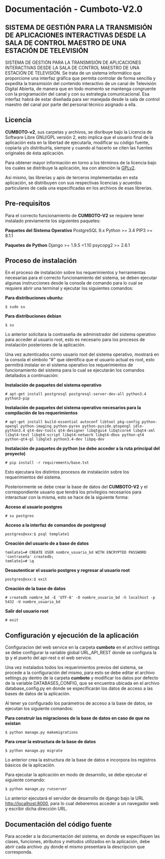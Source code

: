 Documentación - Cumboto-V2.0
===

## SISTEMA DE GESTIÓN PARA LA TRANSMISIÓN DE APLICACIONES INTERACTIVAS DESDE LA SALA DE CONTROL MAESTRO DE UNA ESTACIÓN DE TELEVISIÓN

SISTEMA DE GESTIÓN PARA LA TRANSMISIÓN DE APLICACIONES INTERACTIVAS DESDE LA SALA DE CONTROL MAESTRO DE UNA ESTACIÓN DE TELEVISIÓN. Se trata de un sistema informático que proporcione una interfaz gráfica que permita controlar de forma sencilla y expedita la transmisión del contenido interactivo de un canal de Televisión Digital Abierta, de manera que en todo momento se mantenga congruente con la programación del canal y con su estrategia comunicacional. Esa interfaz habrá de estar diseñada para ser manejada desde la sala de control maestro del canal por parte del personal técnico asignado a ella.

## Licencia

__CUMBOTO-v2__, sus carpetas y archivos, se disribuye bajo la Licencia de Software Libre GNU/GPL versión 2, esto implica que el usuario final de la aplicación esta en la libertad de ejecutarla, modificar su código fuente, copiarla y/o distribuírla, siempre y cuando al hacerlo se citen las fuentes originales de ésta aplicación.

Para obtener mayor información en torno a los términos de la licencia bajo los cuales se distribuye la aplicación, lea con atención la [GPLv2](http://www.gnu.org/licenses/gpl-2.0.html).

Así mismo, las librerías y apis de terceros implementadas en esta aplicación, se distribuyen con sus respectivas licencias y acuerdos particulares de cada una especificadas en los archivos de esas librerías.

## Pre-requisitos

Para el correcto funcionamiento de __CUMBOTO-V2__ se requiere tener instalado previamente los siguientes paquetes:

__Paquetes del Sistema Operativo__
PostgreSQL 9.x
Python >= 3.4
PIP3 >= 8.1.1
    
__Paquetes de Python__
Django >= 1.9.5 <1.10
psycopg2 >= 2.6.1
    
## Proceso de instalación

En el proceso de instalación sobre los requerimientos y herramientas necesarias para el correcto funcionamiento del sistema, se deben ejecutar algunas instrucciones desde la consola de comando para lo cual se requiere abrir una terminal y ejecutar los siguientes comandos:

__Para distribuciones ubuntu:__
```
$ sudo su
```
    
__Para distribuciones debian__
```
$ su
```

Lo anterior solicitara la contraseña de administrador del sistema operativo para acceder al usuario root, esto es necesario para los procesos de instalación posteriores de la aplicación.

Una vez autenticados como usuario root del sistema operativo, mostrará en la consola el símbolo "#" que identifica que el usuario actual es root, esto permitirá instalar en el sistema operativo los requerimientos de funcionamiento del sistema para lo cual se ejecutarán los comandos detallados a continuación:

__Instalación de paquetes del sistema operativo__
```
# apt-get install postgresql postgresql-server-dev-all python3.4 python3-pip
```

__Instalación de paquetes del sistema operativo necesarios para la compilación de los requerimientos__
```
# apt-get install build-essential autoconf libtool pkg-config python-opengl python-imaging python-pyrex python-pyside.qtopengl idle-python3.4 qt4-dev-tools qt4-designer libqtgui4 libqtcore4 libqt4-xml libqt4-test libqt4-script libqt4-network libqt4-dbus python-qt4 python-qt4-gl libgle3 python3.4-dev libpq-dev
```

__Instalación de paquetes de python (se debe acceder a la ruta principal del proyecto)__
```
# pip install -r requirements/base.txt
```

Esto ejecutara los distintos procesos de instalación sobre los requerimientos del sistema.

Posteriormente se debe crear la base de datos del __CUMBOTO-V2__ y el correspondiente usuario que tendrá los privilegios necesarios para interactuar con la misma, esto se hace de la siguiente forma:

__Acceso al usuario postgres__
```
# su postgres
```

__Acceso a la interfaz de comandos de postgresql__
```
postgres@xxx:$ psql template1
```

__Creación del usuario de a base de datos__
```
temlate1=# CREATE USER nombre_usuario_bd WITH ENCRYPTED PASSWORD 'contraseña' createdb;
temlate1=# \q
```

__Desautenticar el usuario postgres y regresar al usuario root__
```
postgres@xxx:$ exit
```

__Creación de la base de datos__
```
# createdb nombre_bd -E 'UTF-8' -O nombre_usuario_bd -h localhost -p 5432 -U nombre_usuario_bd
```

__Salir del usuario root__
```
# exit
```

## Configuración y ejecución de la aplicación

Configuracion del web service en la carpeta __cumboto__ en el archivo settings se debe configurar la variable global URL_API_REST donde se configura la ip y el puerto del api-rest o el web service.

Una vez instalados todos los requerimientos previos del sistema, se procede a la configuración del mismo, para esto se debe editar el archivo settings.py dentro de la carpeta __cumboto__ y modificar los datos por defecto de la variable DATABASES_CONFIG, que se encuentra ubicada en el archivo database_config.py en donde se especificarán los datos de acceso a las bases de datos de la aplicación.

Al tener ya configurado los parámetros de acceso a la base de datos, se ejecutan los siguiente comandos:

__Para construir las migraciones de la base de datos en caso de que no existan__
```
$ python manage.py makemigrations
```

__Para crear la estructura de la base de datos__
```
$ python manage.py migrate
```

Lo anterior crea la estructura de la base de datos e incorpora los registros básicos de la aplicación.

Para ejecutar la aplicación en modo de desarrollo, se debe ejecutar el siguiente comando:
```
$ python manage.py runserver
```
    
Lo anterior ejecutará el servidor de desarrollo de django bajo la URL [http://localhost:8000](http://localhost:8000), para lo cual deberemos acceder a un navegador web y escribir dicha dirección URL.

## Documentación del código fuente

Para acceder a la documentación del sistema, en donde se especifiquen las clases, funciones, atributos y métodos utilizados en la aplicación, debe abrir cada archivo .py donde el mismo presentara la descripcion que corresponda.